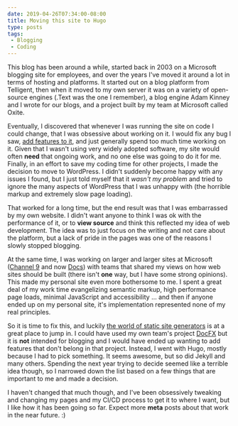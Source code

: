 ```yaml
---
date: 2019-04-26T07:34:00-08:00
title: Moving this site to Hugo
type: posts
tags:
 - Blogging
 - Coding
---
```

This blog has been around a while, started back in 2003 on a Microsoft blogging site for employees, and over the years I've moved it around a lot in terms of hosting and platforms. It started out on a blog platform from Telligent, then when it moved to my own server it was on a variety of open-source engines (.Text was the one I remember), a blog engine Adam Kinney and I wrote for our blogs, and a project built by my team at Microsoft called Oxite.

Eventually, I discovered that whenever I was running the site on code I could change, that I was obsessive about working on it. I would fix any bug I saw, [add features to it](../moved-my-text-blog-from-atom-0-3-to-atom-1-0/), and just generally spend too much time working on it. Given that I wasn't using very widely adopted software, my site would often **need** that ongoing work, and no one else was going to do it for me. Finally, in an effort to save my coding time for other projects, I made the decision to move to WordPress. I didn't suddenly become happy with any issues I found, but I just told myself that it _wasn't my problem_ and tried to ignore the many aspects of WordPress that I was unhappy with (the horrible markup and extremely slow page loading).

That worked for a long time, but the end result was that I was embarrassed by my own website. I didn't want anyone to think I was ok with the performance of it, or to **view source** and think this reflected my idea of web development. The idea was to just focus on the writing and not care about the platform, but a lack of pride in the pages was one of the reasons I slowly stopped blogging.

At the same time, I was working on larger and larger sites at Microsoft ([Channel 9](https://channel9.msdn.com) and now [Docs](https://docs.microsoft.com)) with teams that shared my views on how web sites should be built (there isn't **one** way, but I have some strong opinions). This made my personal site even more bothersome to me. I spent a great deal of my work time evangelizing semantic markup, high performance page loads, minimal JavaScript and accessibility ... and then if anyone ended up on my personal site, it's implementation represented none of my real principles.

So it is time to fix this, and luckily [the world of static site generators](https://www.staticgen.com/) is at a great place to jump in. I could have used my own team's project [DocFX](https://dotnet.github.io/docfx/) but it is **not** intended for blogging and I would have ended up wanting to add features that don't belong in that project. Instead, I went with Hugo, mostly because I had to pick something. It seems awesome, but so did Jekyll and many others. Spending the next year trying to decide seemed like a terrible idea though, so I narrowed down the list based on a few things that are important to me and made a decision.

I haven't changed that much though, and I've been obsessively tweaking and changing my pages and my CI/CD process to get it to where I want, but I like how it has been going so far. Expect more **meta** posts about that work in the near future. :)